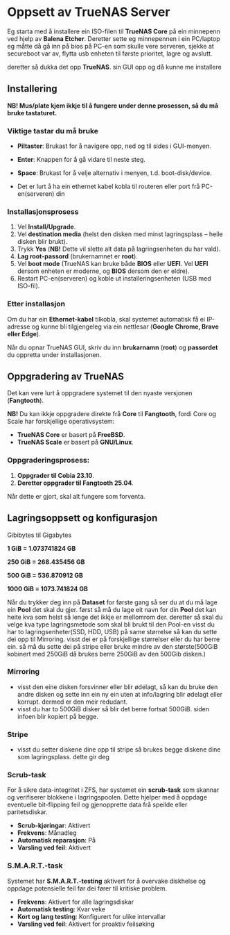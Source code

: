 # Oppsett av TrueNAS Server

Eg starta med å installere ein ISO-filen til **TrueNAS Core** på ein minnepenn ved hjelp av **Balena Etcher**. Deretter sette eg minnepennen i ein PC/laptop 
eg måtte då gå inn på bios på PC-en som skulle vere serveren, sjekke at secureboot var av, flytta usb enheten til første prioritet, lagre og avslutt.

deretter så dukka det opp **TrueNAS**. sin GUI opp og då kunne me installere


## Installering

**NB! Mus/plate kjem ikkje til å fungere under denne prosessen, så du må bruke tastaturet.**

### Viktige tastar du må bruke
- **Piltaster**: Brukast for å navigere opp, ned og til sides i GUI-menyen.
- **Enter**: Knappen for å gå vidare til neste steg.
- **Space**: Brukast for å velje alternativ i menyen, t.d. boot-disk/device.
 
- Det er lurt å ha ein ethernet kabel kobla til routeren eller port frå PC-en(serveren) din

### Installasjonsprosess
1. Vel **Install/Upgrade**.
2. Vel **destination media** (helst den disken med minst lagringsplass – heile disken blir brukt).
3. Trykk **Yes** (**NB!** Dette vil slette alt data på lagringsenheten du har vald).
4. **Lag root-passord** (brukernamnet er **root**).
5. Vel **boot mode** (TrueNAS kan bruke både **BIOS** eller **UEFI**. Vel **UEFI** dersom enheten er moderne, og **BIOS** dersom den er eldre).
6. Restart PC-en(serveren) og koble ut installeringsenheten (USB med ISO-fil).

### Etter installasjon
Om du har ein **Ethernet-kabel** tilkobla, skal systemet automatisk få ei IP-adresse og kunne bli tilgjengeleg via ein nettlesar (**Google Chrome, Brave eller Edge**).

Når du opnar TrueNAS GUI, skriv du inn **brukarnamn** (**root**) og **passordet** du oppretta under installasjonen.

## Oppgradering av TrueNAS
Det kan vere lurt å oppgradere systemet til den nyaste versjonen (**Fangtooth**). 

**NB!** Du kan ikkje oppgradere direkte frå **Core** til **Fangtooth**, fordi Core og Scale har forskjellige operativsystem:
- **TrueNAS Core** er basert på **FreeBSD**.
- **TrueNAS Scale** er basert på **GNU/Linux**.

### Oppgraderingsprosess:
1. **Oppgrader til Cobia 23.10**.
2. **Deretter oppgrader til Fangtooth 25.04**.

Når dette er gjort, skal alt fungere som forventa.

## Lagringsoppsett og konfigurasjon
Gibibytes til Gigabytes

**1 GiB = 1.073741824 GB** 

**250 GiB = 268.435456 GB**

**500 GiB = 536.870912 GB**

**1000 GiB = 1073.741824 GB**

Når du trykker deg inn på **Dataset** for første gang så ser du at du må lage ein **Pool** det skal du gjer. først så må du lage eit navn for din **Pool** det kan heite kva som helst så lenge det ikkje er mellomrom der. deretter så skal du velge kva type lagringsmetode som skal bli brukt til den Pool-en visst du har to lagringsenheter(SSD, HDD, USB) på same størrelse så kan du sette dei opp til Mirroring. visst dei er på forskjellige størrelser eller du har berre ein. så må du sette dei på stripe eller bruke mindre av den største(500GiB kobinert med 250GiB då brukes berre 250GiB av den 500Gib disken.) 

### Mirroring
- visst den eine disken forsvinner eller blir ødelagt, så kan du bruke den andre disken og sette inn ein ny ein uten at info/lagring blir ødelagt eller korrupt. dermed er den meir redudant.
- visst du har to 500GiB disker så blir det berre fortsat 500GiB. siden infoen blir kopiert på begge.

### Stripe
- visst du setter diskene dine opp til stripe så brukes begge diskene dine som lagringsplass. dette gir deg 
 
### Scrub-task
For å sikre data-integritet i ZFS, har systemet ein **scrub-task** som skannar og verifiserer blokkene i lagringspoolen. Dette hjelper med å oppdage eventuelle bit-flipping feil og gjenopprette data frå speilde eller paritetsdiskar.

- **Scrub-kjøringar**: Aktivert
- **Frekvens**: Månadleg
- **Automatisk reparasjon**: På
- **Varsling ved feil**: Aktivert

### S.M.A.R.T.-task
Systemet har **S.M.A.R.T.-testing** aktivert for å overvake diskhelse og oppdage potensielle feil før dei fører til kritiske problem.

- **Frekvens**: Aktivert for alle lagringsdiskar
- **Automatisk testing**: Kvar veke 
- **Kort og lang testing**: Konfigurert for ulike intervallar
- **Varsling ved feil**: Aktivert for proaktiv feilsøking